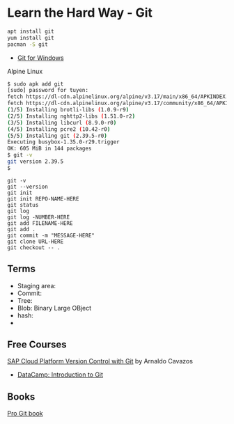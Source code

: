 # Learn the Hard Way - Git

```bash
apt install git
yum install git
pacman -S git
```
- [Git for Windows](https://git-scm.com/downloads)

Alpine Linux  
```bash
$ sudo apk add git
[sudo] password for tuyen:
fetch https://dl-cdn.alpinelinux.org/alpine/v3.17/main/x86_64/APKINDEX.tar.gz
fetch https://dl-cdn.alpinelinux.org/alpine/v3.17/community/x86_64/APKINDEX.tar.gz
(1/5) Installing brotli-libs (1.0.9-r9)
(2/5) Installing nghttp2-libs (1.51.0-r2)
(3/5) Installing libcurl (8.9.0-r0)
(4/5) Installing pcre2 (10.42-r0)
(5/5) Installing git (2.39.5-r0)
Executing busybox-1.35.0-r29.trigger
OK: 605 MiB in 144 packages
$ git -v
git version 2.39.5
$
```

```
git -v
git --version
git init
git init REPO-NAME-HERE
git status
git log
git log -NUMBER-HERE
git add FILENAME-HERE
git add .
git commit -m "MESSAGE-HERE"
git clone URL-HERE
git checkout -- .
```

## Terms
- Staging area:
- Commit:
- Tree:
- Blob: Binary Large OBject  
- hash:
- 

## Free Courses
[SAP Cloud Platform Version Control with Git](https://open.sap.com/courses/git1) by Arnaldo Cavazos

- [DataCamp: Introduction to Git](https://app.datacamp.com/learn/courses/introduction-to-git)

## Books
[Pro Git book](https://git-scm.com/book/en/v2)
